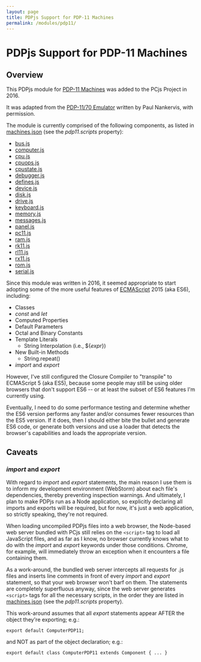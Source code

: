 ```yaml
---
layout: page
title: PDPjs Support for PDP-11 Machines
permalink: /modules/pdp11/
---
```


PDPjs Support for PDP-11 Machines
=================================

Overview
--------

This PDPjs module for [PDP-11 Machines](/devices/pdp11/machine/) was added to the PCjs Project in 2016.

It was adapted from the [PDP-11/70 Emulator](http://skn.noip.me/pdp11/pdp11.html) written by Paul Nankervis,
with permission.

The module is currently comprised of the following components, as listed in [machines.json](../../_data/machines.json)
(see the *pdp11.scripts* property):

* [bus.js](/modules/pdp11/lib/bus.js)
* [computer.js](/modules/pdp11/lib/computer.js)
* [cpu.js](/modules/pdp11/lib/cpu.js)
* [cpuops.js](/modules/pdp11/lib/cpuops.js)
* [cpustate.js](/modules/pdp11/lib/cpustate.js)
* [debugger.js](/modules/pdp11/lib/debugger.js)
* [defines.js](/modules/pdp11/lib/defines.js)
* [device.js](/modules/pdp11/lib/device.js)
* [disk.js](/modules/pdp11/lib/disk.js)
* [drive.js](/modules/pdp11/lib/drive.js)
* [keyboard.js](/modules/pdp11/lib/keyboard.js)
* [memory.js](/modules/pdp11/lib/memory.js)
* [messages.js](/modules/pdp11/lib/messages.js)
* [panel.js](/modules/pdp11/lib/panel.js)
* [pc11.js](/modules/pdp11/lib/pc11.js)
* [ram.js](/modules/pdp11/lib/ram.js)
* [rk11.js](/modules/pdp11/lib/rk11.js)
* [rl11.js](/modules/pdp11/lib/rl11.js)
* [rx11.js](/modules/pdp11/lib/rx11.js)
* [rom.js](/modules/pdp11/lib/rom.js)
* [serial.js](/modules/pdp11/lib/serial.js)

Since this module was written in 2016, it seemed appropriate to start adopting some of the more useful features of
[ECMAScript](http://www.ecma-international.org/ecma-262/6.0/index.html) 2015 (aka ES6), including:

* Classes
* *const* and *let*
* Computed Properties
* Default Parameters
* Octal and Binary Constants
* Template Literals
	- String Interpolation (i.e., ${*expr*})
* New Built-in Methods
	- String.repeat()
* *import* and *export*

However, I've still configured the Closure Compiler to "transpile" to ECMAScript 5 (aka ES5), because some people
may still be using older browsers that don't support ES6 -- or at least the subset of ES6 features I'm currently
using.

Eventually, I need to do some performance testing and determine whether the ES6 version performs any faster and/or
consumes fewer resources than the ES5 version.  If it does, then I should either bite the bullet and generate ES6 code,
or generate both versions and use a loader that detects the browser's capabilities and loads the appropriate version.

Caveats
-------

### *import* and *export*

With regard to *import* and *export* statements, the main reason I use them is to inform my development environment
(WebStorm) about each file's dependencies, thereby preventing inspection warnings.  And ultimately, I plan to make PDPjs
run as a Node application, so explicitly declaring all imports and exports will be required, but for now, it's just
a web application, so strictly speaking, they're not required.

When loading uncompiled PDPjs files into a web browser, the Node-based web server bundled with PCjs still relies on
the `<script>` tag to load all JavaScript files, and as far as I know, no browser currently knows what to do with the
*import* and *export* keywords under those conditions.  Chrome, for example, will immediately throw an exception when
it encounters a file containing them.

As a work-around, the bundled web server intercepts all requests for .js files and inserts line comments in front of
every *import* and *export* statement, so that your web browser won't barf on them.  The statements are completely
superfluous anyway, since the web server generates `<script>` tags for all the necessary scripts, in the order they are
listed in [machines.json](../../_data/machines.json) (see the *pdp11.scripts* property).

This work-around assumes that all *export* statements appear AFTER the object they're exporting; e.g.:

	export default ComputerPDP11;

and NOT as part of the object declaration; e.g.:

	export default class ComputerPDP11 extends Component { ... }

